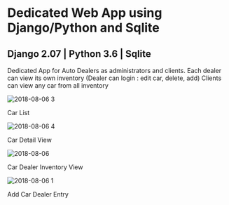 # Dedicated Web App using Django/Python and Sqlite 

## Django 2.07 | Python 3.6 | Sqlite

Dedicated App for Auto Dealers as administrators and clients.
Each dealer can view its own inventory (Dealer can login : edit car, delete, add)
Clients can view any car from all inventory


![2018-08-06 3](https://user-images.githubusercontent.com/41096204/43730609-e3dc9d40-9979-11e8-8be2-72848c118c17.png)

Car List

![2018-08-06 4](https://user-images.githubusercontent.com/41096204/43730613-e8e3b882-9979-11e8-9ea1-523cb70a389e.png)

Car Detail View

![2018-08-06](https://user-images.githubusercontent.com/41096204/43730619-ed315930-9979-11e8-9d1f-bafe287376d2.png)

Car Dealer Inventory View

![2018-08-06 1](https://user-images.githubusercontent.com/41096204/43730623-ef687d6e-9979-11e8-97f6-5defc36b4d30.png)

Add Car Dealer Entry

